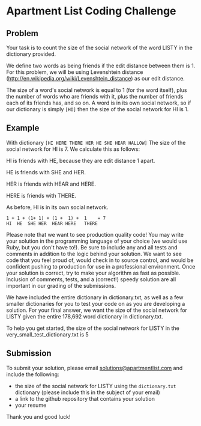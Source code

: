 Apartment List Coding Challenge
==========================

Problem
-------

Your task is to count the size of the social network of the word LISTY in the dictionary provided.

We define two words as being friends if the edit distance between them is 1. For this problem, we will
be using Levenshtein distance (http://en.wikipedia.org/wiki/Levenshtein_distance) as our edit distance.

The size of a word's social network is equal to 1 (for the word itself), plus the number of words who
are friends with it, plus the number of friends each of its friends has, and so on. A word is in its own
social network, so if our dictionary is simply `[HI]` then the size of the social network for HI is 1.


Example
-------
With dictionary `[HI HERE THERE HER HE SHE HEAR HALLOW]`
The size of the social network for HI is 7. We calculate this as follows:

HI is friends with HE, because they are edit distance 1 apart.

HE is friends with SHE and HER.

HER is friends with HEAR and HERE.

HERE is friends with THERE.

As before, HI is in its own social network.
```
1 + 1 + (1+ 1) + (1 +  1) +  1    = 7
HI  HE  SHE HER  HEAR HERE   THERE
```

Please note that we want to see production quality code! You may write your solution in the programming
language of your choice (we would use Ruby, but you don't have to!). Be sure to include any and all tests
and comments in addition to the logic behind your solution. We want to see code that you feel proud of,
would check in to source control, and would be confident pushing to production for use in a professional
environment. Once your solution is correct, try to make your algorithm as fast as possible. Inclusion of
comments, tests, and a (correct!) speedy solution are all important in our grading of the submissions.

We have included the entire dictionary in dictionary.txt, as well as a few smaller dictionaries for you
to test your code on as you are developing a solution. For your final answer, we want the size of the
social network for LISTY given the entire 178,692 word dictionary in dictionary.txt.

To help you get started, the size of the social network for LISTY in the very_small_test_dictionary.txt is 5

Submission
----------
To submit your solution, please email solutions@apartmentlist.com and include
the following:
* the size of the social network for LISTY using the `dictionary.txt` dictionary
(please include this in the subject of your email)
* a link to the github repository that contains your solution
* your resume

Thank you and good luck!